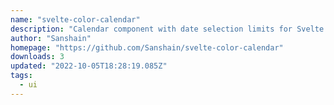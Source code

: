 ```yaml
---
name: "svelte-color-calendar"
description: "Calendar component with date selection limits for Svelte."
author: "Sanshain"
homepage: "https://github.com/Sanshain/svelte-color-calendar"
downloads: 3
updated: "2022-10-05T18:28:19.085Z"
tags: 
  - ui
---
```

